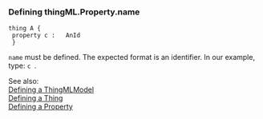 ### <a name="Defining-thingML.Property.name"></a>Defining thingML.Property.name

```
thing A {
 property c : 	AnId 
 }

```
`name` must be defined. The expected format is an identifier. In our example, type: `c `.


See also:<br/>
[Defining a ThingMLModel](Defining-a-ThingMLModel)<br/>
[Defining a Thing](Defining-a-Thing)<br/>
[Defining a Property](Defining-a-Property)
